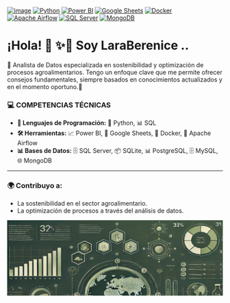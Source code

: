 [![image](https://github.com/user-attachments/assets/70bb8b8e-b3ce-48a3-ae6f-5c4cb1db8434)](git_hub)
[![Python](https://img.icons8.com/?size=100&id=13441&format=png&color=000000)](ENLACE_Python) 
[![Power BI](https://img.icons8.com/?size=100&id=qYfwpsRXEcpc&format=png&color=000000)](ENLACE_POWER_BI) 
[![Google Sheets](https://img.icons8.com/?size=100&id=30461&format=png&color=000000)](ENLACE_GOOGLE_SHEETS) 
[![Docker](https://img.icons8.com/?size=100&id=cdYUlRaag9G9&format=png&color=000000)](ENLACE_DOCKER) 
[![Apache Airflow](URL_DE_IMAGEN_APACHE_AIRFLOW)](ENLACE_APACHE_AIRFLOW) 
[![SQL Server](https://img.icons8.com/?size=100&id=uOsDUfEtcu5S&format=png&color=000000)](ENLACE_SQL_SERVER) 
[![MongoDB](URL_DE_IMAGEN_MONGODB)](ENLACE_MONGODB)

# ¡Hola! 👋 ✨🔭 Soy LaraBerenice ..

🌱 Analista de Datos especializada en sostenibilidad y optimización de procesos agroalimentarios. Tengo un enfoque clave que me permite ofrecer consejos fundamentales, siempre basados en conocimientos actualizados y en el momento oportuno.🌱

### 💻 COMPETENCIAS TÉCNICAS
- **🔧 Lenguajes de Programación:** 🐍 Python, 📊 SQL
- **🛠 Herramientas:** 📈 Power BI, 📅 Google Sheets, 🐳 Docker, 🚀 Apache Airflow
- **📊 Bases de Datos:** 🗄️ SQL Server, 📦 SQLite, 📊 PostgreSQL, 🗄️ MySQL, 🌐 MongoDB

---

### 🌍 Contribuyo a:
- La sostenibilidad en el sector agroalimentario.
- La optimización de procesos a través del análisis de datos.

![Nueva Imagen](https://github.com/LaraBerenice/Repo_Imagenes/blob/main/xx.png)


